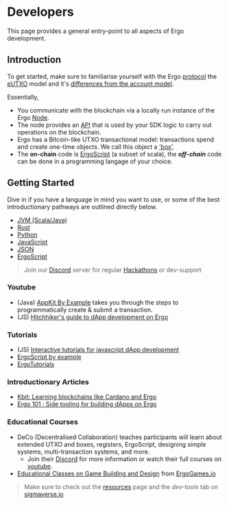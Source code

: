 # Developers

This page provides a general entry-point to all aspects of Ergo development. 


## Introduction


To get started, make sure to familiarise yourself with the Ergo [protocol](/dev/protocol) the [eUTXO](eutxo.md) model and it's [differences from the account model](accountveutxo.md).

Essentially, 

- You communicate with the blockchain via a locally run instance of the Ergo [Node](/node/install). 
- The node provides an [API](resources.md#api) that is used by your SDK logic to carry out operations on the blockchain. 
- Ergo has a Bitcoin-like UTXO transactional model: transactions spend and create one-time objects. We call this object a ['box'](data-model/box/index.md).
- The **on-chain** code is [ErgoScript](ergoscript.md) (a subset of scala), the ***off-chain*** code can be done in a programming langage of your choice. 

## Getting Started

Dive in if you have a language in mind you want to use, or some of the best introductionary pathways are outlined directly below. 


- [JVM (Scala/Java)](/dev/stack/appkit/appkit)
- [Rust](/dev/Languages/rust)
- [Python](/dev/Languages/python)
- [JavaScript](js.md)
- [JSON](/dev/stack/jde)
- [ErgoScript](scs/ergoscript/)

> Join our [Discord](https://discord.gg/7kWWQeMCwe) server for regular [Hackathons](ergohack.md) or dev-support


### Youtube

- (Java) [AppKit By Example](https://www.youtube.com/watch?v=Md5s-XV6-Hs) takes you through the steps to programmatically create & submit a transaction. 
- (JS) [Hitchhiker's guide to dApp development on Ergo](https://www.youtube.com/playlist?list=PLzY-irO3z3G8FVDifned2NMFc-PgQqnny)

### Tutorials

- (JS) [Interactive tutorials for javascript dApp development](https://play.dappstep.com/)
- [ErgoScript by example](https://github.com/ergoplatform/ergoscript-by-example)
- [ErgoTutorials](https://www.youtube.com/channel/UCyOIxD7YSHN5QwLIulOWrew)


### Introductionary Articles 

- [Kbit: Learning blockchains like Cardano and Ergo](https://www.youtube.com/watch?v=HDn49bToTMI)
- [Ergo 101 : Side tooling for building dApps on Ergo](https://dav009.medium.com/ergo-101-side-tooling-for-building-dapps-on-ergo-c71889d60826)

### Educational Courses

- DeCo (Decentralised Collaboration) teaches participants will learn about extended UTXO and boxes, registers, ErgoScript, designing simple systems, multi-transaction systems, and more. 
    - Join their [Discord](https://discord.gg/PQPyFbKZ9z) for more information or watch their full courses on [youtube](https://www.youtube.com/channel/UCyOIxD7YSHN5QwLIulOWrew/playlists). 
- [Educational Classes on Game Building and Design](https://medium.com/@lgmeister/the-future-of-ergogames-io-hosting-educational-classes-on-game-building-and-design-679afd2632d4) from [ErgoGames.io](https://ergogames.io)





> Make sure to check out the [resources](resources.md) page and the *dev-tools* tab on [sigmaverse.io](https://sigmaverse.io/)







